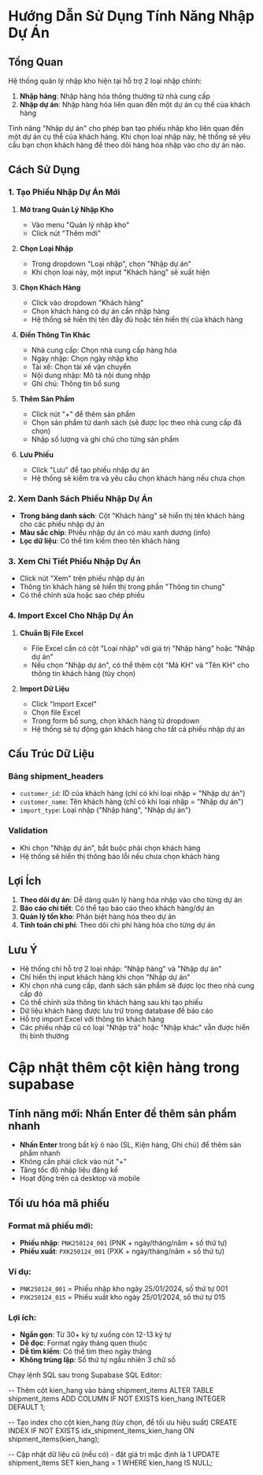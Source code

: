 # Hướng Dẫn Sử Dụng Tính Năng Nhập Dự Án

## Tổng Quan
Hệ thống quản lý nhập kho hiện tại hỗ trợ 2 loại nhập chính:

1. **Nhập hàng**: Nhập hàng hóa thông thường từ nhà cung cấp
2. **Nhập dự án**: Nhập hàng hóa liên quan đến một dự án cụ thể của khách hàng

Tính năng "Nhập dự án" cho phép bạn tạo phiếu nhập kho liên quan đến một dự án cụ thể của khách hàng. Khi chọn loại nhập này, hệ thống sẽ yêu cầu bạn chọn khách hàng để theo dõi hàng hóa nhập vào cho dự án nào.

## Cách Sử Dụng

### 1. Tạo Phiếu Nhập Dự Án Mới

1. **Mở trang Quản Lý Nhập Kho**
   - Vào menu "Quản lý nhập kho"
   - Click nút "Thêm mới"

2. **Chọn Loại Nhập**
   - Trong dropdown "Loại nhập", chọn "Nhập dự án"
   - Khi chọn loại này, một input "Khách hàng" sẽ xuất hiện

3. **Chọn Khách Hàng**
   - Click vào dropdown "Khách hàng"
   - Chọn khách hàng có dự án cần nhập hàng
   - Hệ thống sẽ hiển thị tên đầy đủ hoặc tên hiển thị của khách hàng

4. **Điền Thông Tin Khác**
   - Nhà cung cấp: Chọn nhà cung cấp hàng hóa
   - Ngày nhập: Chọn ngày nhập kho
   - Tài xế: Chọn tài xế vận chuyển
   - Nội dung nhập: Mô tả nội dung nhập
   - Ghi chú: Thông tin bổ sung

5. **Thêm Sản Phẩm**
   - Click nút "+" để thêm sản phẩm
   - Chọn sản phẩm từ danh sách (sẽ được lọc theo nhà cung cấp đã chọn)
   - Nhập số lượng và ghi chú cho từng sản phẩm

6. **Lưu Phiếu**
   - Click "Lưu" để tạo phiếu nhập dự án
   - Hệ thống sẽ kiểm tra và yêu cầu chọn khách hàng nếu chưa chọn

### 2. Xem Danh Sách Phiếu Nhập Dự Án

- **Trong bảng danh sách**: Cột "Khách hàng" sẽ hiển thị tên khách hàng cho các phiếu nhập dự án
- **Màu sắc chip**: Phiếu nhập dự án có màu xanh dương (info)
- **Lọc dữ liệu**: Có thể tìm kiếm theo tên khách hàng

### 3. Xem Chi Tiết Phiếu Nhập Dự Án

- Click nút "Xem" trên phiếu nhập dự án
- Thông tin khách hàng sẽ hiển thị trong phần "Thông tin chung"
- Có thể chỉnh sửa hoặc sao chép phiếu

### 4. Import Excel Cho Nhập Dự Án

1. **Chuẩn Bị File Excel**
   - File Excel cần có cột "Loại nhập" với giá trị "Nhập hàng" hoặc "Nhập dự án"
   - Nếu chọn "Nhập dự án", có thể thêm cột "Mã KH" và "Tên KH" cho thông tin khách hàng (tùy chọn)

2. **Import Dữ Liệu**
   - Click "Import Excel"
   - Chọn file Excel
   - Trong form bổ sung, chọn khách hàng từ dropdown
   - Hệ thống sẽ tự động gán khách hàng cho tất cả phiếu nhập dự án

## Cấu Trúc Dữ Liệu

### Bảng shipment_headers
- `customer_id`: ID của khách hàng (chỉ có khi loại nhập = "Nhập dự án")
- `customer_name`: Tên khách hàng (chỉ có khi loại nhập = "Nhập dự án")
- `import_type`: Loại nhập ("Nhập hàng", "Nhập dự án")

### Validation
- Khi chọn "Nhập dự án", bắt buộc phải chọn khách hàng
- Hệ thống sẽ hiển thị thông báo lỗi nếu chưa chọn khách hàng

## Lợi Ích

1. **Theo dõi dự án**: Dễ dàng quản lý hàng hóa nhập vào cho từng dự án
2. **Báo cáo chi tiết**: Có thể tạo báo cáo theo khách hàng/dự án
3. **Quản lý tồn kho**: Phân biệt hàng hóa theo dự án
4. **Tính toán chi phí**: Theo dõi chi phí hàng hóa cho từng dự án

## Lưu Ý

- Hệ thống chỉ hỗ trợ 2 loại nhập: "Nhập hàng" và "Nhập dự án"
- Chỉ hiển thị input khách hàng khi chọn "Nhập dự án"
- Khi chọn nhà cung cấp, danh sách sản phẩm sẽ được lọc theo nhà cung cấp đó
- Có thể chỉnh sửa thông tin khách hàng sau khi tạo phiếu
- Dữ liệu khách hàng được lưu trữ trong database để báo cáo
- Hỗ trợ import Excel với thông tin khách hàng
- Các phiếu nhập cũ có loại "Nhập trả" hoặc "Nhập khác" vẫn được hiển thị bình thường 

# Cập nhật thêm cột kiện hàng trong supabase 

## Tính năng mới: Nhấn Enter để thêm sản phẩm nhanh

- **Nhấn Enter** trong bất kỳ ô nào (SL, Kiện hàng, Ghi chú) để thêm sản phẩm nhanh
- Không cần phải click vào nút "+" 
- Tăng tốc độ nhập liệu đáng kể
- Hoạt động trên cả desktop và mobile

## Tối ưu hóa mã phiếu

### Format mã phiếu mới:
- **Phiếu nhập**: `PNK250124_001` (PNK + ngày/tháng/năm + số thứ tự)
- **Phiếu xuất**: `PXK250124_001` (PXK + ngày/tháng/năm + số thứ tự)

### Ví dụ:
- `PNK250124_001` = Phiếu nhập kho ngày 25/01/2024, số thứ tự 001
- `PXK250124_015` = Phiếu xuất kho ngày 25/01/2024, số thứ tự 015

### Lợi ích:
- **Ngắn gọn**: Từ 30+ ký tự xuống còn 12-13 ký tự
- **Dễ đọc**: Format ngày tháng quen thuộc
- **Dễ tìm kiếm**: Có thể tìm theo ngày tháng
- **Không trùng lặp**: Số thứ tự ngẫu nhiên 3 chữ số

Chạy lệnh SQL sau trong Supabase SQL Editor:

-- Thêm cột kien_hang vào bảng shipment_items
ALTER TABLE shipment_items 
ADD COLUMN IF NOT EXISTS kien_hang INTEGER DEFAULT 1;

-- Tạo index cho cột kien_hang (tùy chọn, để tối ưu hiệu suất)
CREATE INDEX IF NOT EXISTS idx_shipment_items_kien_hang ON shipment_items(kien_hang);

-- Cập nhật dữ liệu cũ (nếu có) - đặt giá trị mặc định là 1
UPDATE shipment_items 
SET kien_hang = 1 
WHERE kien_hang IS NULL;